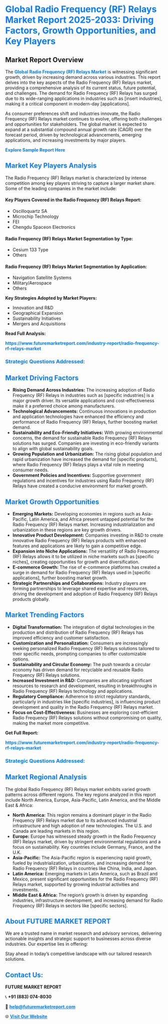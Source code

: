 <h1 style="color: #007BFF;">Global Radio Frequency (RF) Relays Market Report 2025-2033: Driving Factors, Growth Opportunities, and Key Players</h1>

<section id="overview">
<h2>Market Report Overview</h2>
<p>The <a href="https://www.futuremarketreport.com/industry-report/radio-frequency-rf-relays-market" style="color: #007BFF; text-decoration: none;"><strong>Global Radio Frequency (RF) Relays Market</strong></a> is witnessing significant growth, driven by increasing demand across various industries. This report delves into the key aspects of the Radio Frequency (RF) Relays market, providing a comprehensive analysis of its current status, future potential, and challenges. The demand for Radio Frequency (RF) Relays has surged due to its wide-ranging applications in industries such as [insert industries], making it a critical component in modern-day [applications].</p>
<p>As consumer preferences shift and industries innovate, the Radio Frequency (RF) Relays market continues to evolve, offering both challenges and opportunities for stakeholders. The global market is expected to expand at a substantial compound annual growth rate (CAGR) over the forecast period, driven by technological advancements, emerging applications, and increasing investments by major players.</p>
</section>

<section id="overview">
<p><a href="https://www.futuremarketreport.com/request-sample/reportId=33249" style="color: #007BFF; text-decoration: none;"><strong>Explore Sample Report Here</strong></a></p>
</section>

<section id="key-players">
<h2 style="color: #007BFF;">Market Key Players Analysis</h2>
<p>The Radio Frequency (RF) Relays market is characterized by intense competition among key players striving to capture a larger market share. Some of the leading companies in the market include:</p>
<h4>Key Players Covered in the Radio Frequency (RF) Relays Report:</h4>
<ul><li>Oscilloquartz SA</li><li>Microchip Technology</li><li>FEI</li><li>Chengdu Spaceon Electronics</li></ul>
<h4>Radio Frequency (RF) Relays Market Segmentation by Type:</h4>
<ul><li>Cesium 133 Type</li><li>Others</li></ul>

<h4>Radio Frequency (RF) Relays Market Segmentation by Application:</h4>
<ul><li>Navigation Satellite Systems</li><li>Military/Aerospace</li><li>Others</li></ul>
<p><strong>Key Strategies Adopted by Market Players:</strong></p>
<ul>
<li>Innovation and R&D</li>
<li>Geographical Expansion</li>
<li>Sustainability Initiatives</li>
<li>Mergers and Acquisitions</li>
</ul>
</section>

<section>
<p><strong>Read Full Analysis: </strong></p><a href="https://www.futuremarketreport.com/industry-report/radio-frequency-rf-relays-market" style="color: #007BFF; text-decoration: none;"><strong>https://www.futuremarketreport.com/industry-report/radio-frequency-rf-relays-market</strong></a>
<h3 style="color: #007BFF;">Strategic Questions Addressed:</h3>
</section>

<section id="driving-factors">
<h2 style="color: #007BFF;">Market Driving Factors</h2>
<ul>
<li><strong>Rising Demand Across Industries:</strong> The increasing adoption of Radio Frequency (RF) Relays in industries such as [specific industries] is a major growth driver. Its versatile applications and cost-effectiveness make it a preferred choice among manufacturers.</li>
<li><strong>Technological Advancements:</strong> Continuous innovations in production and application technologies have enhanced the efficiency and performance of Radio Frequency (RF) Relays, further boosting market demand.</li>
<li><strong>Sustainability and Eco-Friendly Initiatives:</strong> With growing environmental concerns, the demand for sustainable Radio Frequency (RF) Relays solutions has surged. Companies are investing in eco-friendly variants to align with global sustainability goals.</li>
<li><strong>Growing Population and Urbanization:</strong> The rising global population and rapid urbanization have increased the demand for [specific products], where Radio Frequency (RF) Relays plays a vital role in meeting consumer needs.</li>
<li><strong>Government Policies and Incentives:</strong> Supportive government regulations and incentives for industries using Radio Frequency (RF) Relays have created a conducive environment for market growth.</li>
</ul>
</section>

<section id="growth-opportunities">
<h2 style="color: #007BFF;">Market Growth Opportunities</h2>
<ul>
<li><strong>Emerging Markets:</strong> Developing economies in regions such as Asia-Pacific, Latin America, and Africa present untapped potential for the Radio Frequency (RF) Relays market. Increasing industrialization and urbanization in these regions are key growth drivers.</li>
<li><strong>Innovative Product Development:</strong> Companies investing in R&D to create innovative Radio Frequency (RF) Relays products with enhanced features and applications are likely to gain a competitive edge.</li>
<li><strong>Expansion into Niche Applications:</strong> The versatility of Radio Frequency (RF) Relays allows it to be utilized in niche markets such as [specific niches], creating opportunities for growth and diversification.</li>
<li><strong>E-commerce Growth:</strong> The rise of e-commerce platforms has created a surge in demand for Radio Frequency (RF) Relays used in [specific applications], further boosting market growth.</li>
<li><strong>Strategic Partnerships and Collaborations:</strong> Industry players are forming partnerships to leverage shared expertise and resources, driving the development and adoption of Radio Frequency (RF) Relays products globally.</li>
</ul>
</section>

<section id="trending-factors">
<h2 style="color: #007BFF;">Market Trending Factors</h2>
<ul>
<li><strong>Digital Transformation:</strong> The integration of digital technologies in the production and distribution of Radio Frequency (RF) Relays has improved efficiency and customer satisfaction.</li>
<li><strong>Customization and Personalization:</strong> Consumers are increasingly seeking personalized Radio Frequency (RF) Relays solutions tailored to their specific needs, prompting companies to offer customizable options.</li>
<li><strong>Sustainability and Circular Economy:</strong> The push towards a circular economy has driven demand for recyclable and reusable Radio Frequency (RF) Relays solutions.</li>
<li><strong>Increased Investment in R&D:</strong> Companies are allocating significant resources to research and development, resulting in breakthroughs in Radio Frequency (RF) Relays technology and applications.</li>
<li><strong>Regulatory Compliance:</strong> Adherence to strict regulatory standards, particularly in industries like [specific industries], is influencing product development and quality in the Radio Frequency (RF) Relays market.</li>
<li><strong>Focus on Cost-Effectiveness:</strong> Businesses are exploring cost-efficient Radio Frequency (RF) Relays solutions without compromising on quality, making the market more competitive.</li>
</ul>
</section>

<section>
<p><strong>Get Full Report: </strong></p><a href="https://www.futuremarketreport.com/industry-report/radio-frequency-rf-relays-market" style="color: #007BFF; text-decoration: none;"><strong>https://www.futuremarketreport.com/industry-report/radio-frequency-rf-relays-market</strong></a>
<h3 style="color: #007BFF;">Strategic Questions Addressed:</h3>
</section>


<section id="regional-analysis">
<h2 style="color: #007BFF;">Market Regional Analysis</h2>
<p>The global Radio Frequency (RF) Relays market exhibits varied growth patterns across different regions. The key regions analyzed in this report include North America, Europe, Asia-Pacific, Latin America, and the Middle East & Africa:</p>
<ul>
<li><strong>North America:</strong> This region remains a dominant player in the Radio Frequency (RF) Relays market due to its advanced industrial infrastructure and high adoption of new technologies. The U.S. and Canada are leading markets in this region.</li>
<li><strong>Europe:</strong> Europe has witnessed steady growth in the Radio Frequency (RF) Relays market, driven by stringent environmental regulations and a focus on sustainability. Key countries include Germany, France, and the U.K.</li>
<li><strong>Asia-Pacific:</strong> The Asia-Pacific region is experiencing rapid growth, fueled by industrialization, urbanization, and increasing demand for Radio Frequency (RF) Relays in countries like China, India, and Japan.</li>
<li><strong>Latin America:</strong> Emerging markets in Latin America, such as Brazil and Mexico, present significant opportunities for the Radio Frequency (RF) Relays market, supported by growing industrial activities and investments.</li>
<li><strong>Middle East & Africa:</strong> The region’s growth is driven by expanding industries, infrastructure development, and increasing demand for Radio Frequency (RF) Relays in sectors like [specific sectors].</li>
</ul>
</section>

<footer>
<h2 style="color: #007BFF;">About FUTURE MARKET REPORT</h2>
<p>We are a trusted name in market research and advisory services, delivering actionable insights and strategic support to businesses across diverse industries. Our expertise lies in offering:</p>

<p>Stay ahead in today’s competitive landscape with our tailored research solutions.</p>

<h2 style="color: #007BFF;">Contact Us:</h2>
<p><strong>FUTURE MARKET REPORT</strong></p>
<p>📞 <strong>+91 (883) 074-8030</strong></p>
<p>📧 <strong><a href="mailto:help@futuremarketreport.com" style="color: #007BFF;">help@futuremarketreport.com</a></strong></p>
<p>🌐 <strong><a href="https://www.futuremarketreport.com/" style="color: #007BFF;">Visit Our Website</a></strong></p>
</footer>